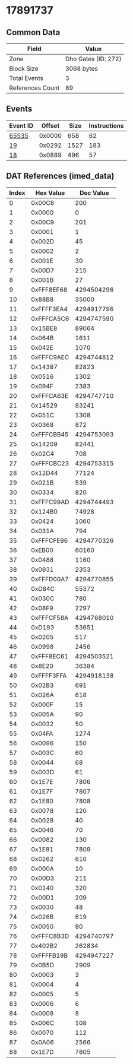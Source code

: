# 17891737

## Common Data

| Field            | Value               |
|------------------|---------------------|
| Zone             | Dho Gates (ID: 272) |
| Block Size       | 3068 bytes          |
| Total Events     | 3                   |
| References Count | 89                  |

## Events

| Event ID            | Offset   |   Size |   Instructions |
|---------------------|----------|--------|----------------|
| [65535](./65535.md) | 0x0000   |    658 |             62 |
| [19](./19.md)       | 0x0292   |   1527 |            183 |
| [18](./18.md)       | 0x0889   |    496 |             57 |

## DAT References (imed_data)

|   Index | Hex Value   |   Dec Value |
|---------|-------------|-------------|
|       0 | 0x00C8      |         200 |
|       1 | 0x0000      |           0 |
|       2 | 0x00C9      |         201 |
|       3 | 0x0001      |           1 |
|       4 | 0x002D      |          45 |
|       5 | 0x0002      |           2 |
|       6 | 0x001E      |          30 |
|       7 | 0x00D7      |         215 |
|       8 | 0x001B      |          27 |
|       9 | 0xFFF8EF68  |  4294504296 |
|      10 | 0x88B8      |       35000 |
|      11 | 0xFFFF3EA4  |  4294917796 |
|      12 | 0xFFFCA5C6  |  4294747590 |
|      13 | 0x15BE8     |       89064 |
|      14 | 0x064B      |        1611 |
|      15 | 0x042E      |        1070 |
|      16 | 0xFFFC9AEC  |  4294744812 |
|      17 | 0x14387     |       82823 |
|      18 | 0x0516      |        1302 |
|      19 | 0x094F      |        2383 |
|      20 | 0xFFFCA63E  |  4294747710 |
|      21 | 0x14529     |       83241 |
|      22 | 0x051C      |        1308 |
|      23 | 0x0368      |         872 |
|      24 | 0xFFFCBB45  |  4294753093 |
|      25 | 0x14209     |       82441 |
|      26 | 0x02C4      |         708 |
|      27 | 0xFFFCBC23  |  4294753315 |
|      28 | 0x12D44     |       77124 |
|      29 | 0x021B      |         539 |
|      30 | 0x0334      |         820 |
|      31 | 0xFFFC99AD  |  4294744493 |
|      32 | 0x124B0     |       74928 |
|      33 | 0x0424      |        1060 |
|      34 | 0x031A      |         794 |
|      35 | 0xFFFCFE96  |  4294770326 |
|      36 | 0xEB00      |       60160 |
|      37 | 0x0488      |        1160 |
|      38 | 0x0931      |        2353 |
|      39 | 0xFFFD00A7  |  4294770855 |
|      40 | 0xD84C      |       55372 |
|      41 | 0x030C      |         780 |
|      42 | 0x08F9      |        2297 |
|      43 | 0xFFFCF58A  |  4294768010 |
|      44 | 0xD193      |       53651 |
|      45 | 0x0205      |         517 |
|      46 | 0x0998      |        2456 |
|      47 | 0xFFF8EC61  |  4294503521 |
|      48 | 0x8E20      |       36384 |
|      49 | 0xFFFF3FFA  |  4294918138 |
|      50 | 0x02B3      |         691 |
|      51 | 0x026A      |         618 |
|      52 | 0x000F      |          15 |
|      53 | 0x005A      |          90 |
|      54 | 0x0032      |          50 |
|      55 | 0x04FA      |        1274 |
|      56 | 0x0096      |         150 |
|      57 | 0x003C      |          60 |
|      58 | 0x0044      |          68 |
|      59 | 0x003D      |          61 |
|      60 | 0x1E7E      |        7806 |
|      61 | 0x1E7F      |        7807 |
|      62 | 0x1E80      |        7808 |
|      63 | 0x0078      |         120 |
|      64 | 0x0028      |          40 |
|      65 | 0x0046      |          70 |
|      66 | 0x0082      |         130 |
|      67 | 0x1E81      |        7809 |
|      68 | 0x0262      |         610 |
|      69 | 0x000A      |          10 |
|      70 | 0x00D3      |         211 |
|      71 | 0x0140      |         320 |
|      72 | 0x00D1      |         209 |
|      73 | 0x0030      |          48 |
|      74 | 0x026B      |         619 |
|      75 | 0x0050      |          80 |
|      76 | 0xFFFC8B3D  |  4294740797 |
|      77 | 0x402B2     |      262834 |
|      78 | 0xFFFFB19B  |  4294947227 |
|      79 | 0x0B5D      |        2909 |
|      80 | 0x0003      |           3 |
|      81 | 0x0004      |           4 |
|      82 | 0x0005      |           5 |
|      83 | 0x0006      |           6 |
|      84 | 0x0008      |           8 |
|      85 | 0x006C      |         108 |
|      86 | 0x0070      |         112 |
|      87 | 0x0A06      |        2566 |
|      88 | 0x1E7D      |        7805 |
